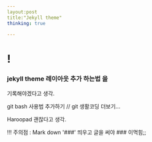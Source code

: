 ```yaml
---
layout:post
title:"Jekyll theme"
thinking: true

---
```

# !
### jekyll theme 레이아웃 추가 하는법 을
기록해야겠다고 생각.

git bash 사용법 추가하기 // git 생활코딩 더보기...

Haroopad 괜찮다고 생각.


!!!  주의점 : Mark down '###' 띄우고 글을 써야 ### 이먹힘;;


